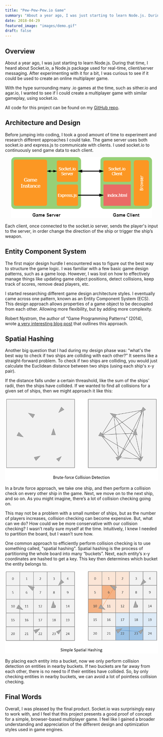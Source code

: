 ```yaml
---
title: "Pew-Pew-Pew.io Game"
summary: "About a year ago, I was just starting to learn Node.js. During that..."
date: 2018-04-29
featured_image: "images/demo.gif"
draft: false
---
```


## **Overview**

About a year ago, I was just starting to learn Node.js. During that time, I heard about Socket.io, a Node.js package used for real-time, client/server messaging. After experimenting with it for a bit, I was curious to see if it could be used to create an online multiplayer game.

With the hype surrounding many .io games at the time, such as sither.io and agar.io, I wanted to see if I could create a multiplayer game with similar gameplay, using socket.io.

All code for this project can be found on my [GitHub repo](https://github.com/mtfuller/pew-pew-pew.io).

## **Architecture and Design**

Before jumping into coding, I took a good amount of time to experiment and research different approaches I could take. The game server uses both socket.io and express.js to communicate with clients. I used socket.io to continuously send game data to each client.

<p align="center">
    <img src="https://raw.githubusercontent.com/mtfuller/pew-pew-pew.io/master/docs/img/architecture.png" alt="Architecture" />
</p>

Each client, once connected to the socket.io server, sends the player's input to the server, in order change the direction of the ship or trigger the ship’s weapon.

## **Entity Component System**

The first major design hurdle I encountered was to figure out the best way to structure the game logic. I was familiar with a few basic game design patterns, such as a game loop. However, I was lost on how to effectively manage things like updating game object positions, detect collisions, keep track of scores, remove dead players, etc.

I started researching different game design architecture styles. I eventually came across one pattern, known as an Entity Component System (ECS). This design approach allows properties of a game object to be decoupled from each other. Allowing more flexibility, but by adding more complexity.

Robert Nystrom, the author of “Game Programming Patterns” (2014), wrote [a very interesting blog post](http://gameprogrammingpatterns.com/component.html) that outlines this approach.

## **Spatial Hashing**

Another big question that I had during my design phase was: “what's the best way to check if two ships are colliding with each other?” It seems like a straight-forward problem. To check if two ships are colliding, you would just calculate the Euclidean distance between two ships (using each ship's x-y pair).

If the distance falls under a certain threashold, like the sum of the ships' radii, then the ships have collided. If we wanted to find all collisions for a given set of ships, then we might approach it like this:

<p align="center">
    <img src="https://raw.githubusercontent.com/mtfuller/pew-pew-pew.io/master/docs/img/brute_force.png" alt="Brute Force" />
</p>

In a brute force approach, we take one ship, and then perform a collision check on every other ship in the game. Next, we move on to the next ship, and so on. As you might imagine, there’s a lot of collision checking going on.

This may not be a problem with a small number of ships, but as the number of players increases, collision checking can become expensive. But, what can we do? How could we be more conservative with our collision checking? I wasn’t really sure myself at the time. Intuitively, I knew I needed to partition the board, but I wasn’t sure how.

One common approach to efficiently perform collision checking is to use something called, "spatial hashing". Spatial hashing is the process of partitioning the whole board into many “buckets”. Next, each entity’s x-y coordinates are hashed to get a key. This key then determines which bucket the entity belongs to.

<p align="center">
    <img src="https://raw.githubusercontent.com/mtfuller/pew-pew-pew.io/master/docs/img/spatial_hashing.png" alt="Spatial Hashing" />
</p>

By placing each entity into a bucket, now we only perform collision detection on entities in nearby buckets. If two buckets are far away from each other, there is no need to if their entities have collided. So, by only checking entities in nearby buckets, we can avoid a lot of pointless collision checking.

## **Final Words**

Overall, I was pleased by the final product. Socket.io was surprisingly easy to work with, and I feel that this project presents a good proof of concept for a simple, browser-based multiplayer game. I feel like I gained a broader understanding and appreciation of the different design and optimization styles used in game engines.
